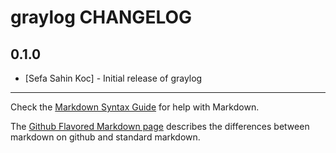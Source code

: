 graylog CHANGELOG
=================
0.1.0
-----
- [Sefa Sahin Koc] - Initial release of graylog

- - -
Check the [Markdown Syntax Guide](http://daringfireball.net/projects/markdown/syntax) for help with Markdown.

The [Github Flavored Markdown page](http://github.github.com/github-flavored-markdown/) describes the differences between markdown on github and standard markdown.
